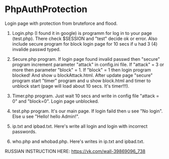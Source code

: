 # PhpAuthProtection
Login page with protection from bruteforce and flood.

1. Login.php (I found it in google) is programm for log in to your page (test.php). There check $SESSION and "test" decide ok or error. Also include secure program for block login page for 10 secs if u had 3 (4) invalide passwd typed.

2. Secure.php program. If login page found invalid passwd then "secure" program increment parameter "attack" in config.ini file. If "attack" = 3 or more then parameter "block" = 1. If "block" = 1 then login program blocked! And show u blockAttack.html. After update page  "secure" program start "timer" program and u show block.html and timer to unblock start (page will load about 10 secs. It's timer!!!). 

3. Timer.php program. Just wait 10 secs and write in config file "attack = 0" and "block=0". Login page unblocked.

4. test.php program. It's our main page. If login faild then u see "No login". Else u see "Hello! hello Admin!".

5. ip.txt and ipbad.txt. Here's write all login and login with incorrect passwords.
4. who.php and whobad.php. Here's writes in ip.txt and ipbad.txt.

RUSSIAN INSTRUCTION HERE:   https://vk.com/wall-39869096_738
